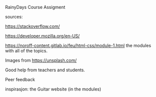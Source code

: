 RainyDays Course Assigment

sources:

https://stackoverflow.com/

https://developer.mozilla.org/en-US/

https://noroff-content.gitlab.io/feu/html-css/module-1.html
the modules with all of the topics.

Images from https://unsplash.com/

Good help from teachers and students.

Peer feedback

inspirasjon:
the Guitar website (in the modules)
